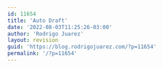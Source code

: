 ```yaml
---
id: 11654
title: 'Auto Draft'
date: '2022-08-03T11:25:26-03:00'
author: 'Rodrigo Juarez'
layout: revision
guid: 'https://blog.rodrigojuarez.com/?p=11654'
permalink: '/?p=11654'
---
```


